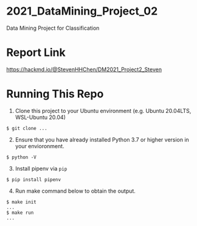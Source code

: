 # 2021_DataMining_Project_02
Data Mining Project for Classification

# Report Link
https://hackmd.io/@StevenHHChen/DM2021_Project2_Steven

# Running This Repo
1. Clone this project to your Ubuntu environment (e.g. Ubuntu 20.04LTS, WSL-Ubuntu 20.04)
```shell
$ git clone ...
```
2. Ensure that you have already installed Python 3.7 or higher version in your envioronment.
```shell
$ python -V
```
3. Install pipenv via `pip`
```shell
$ pip install pipenv
```
4. Run make command below to obtain the output.
```shell
$ make init
...
$ make run
...
```
